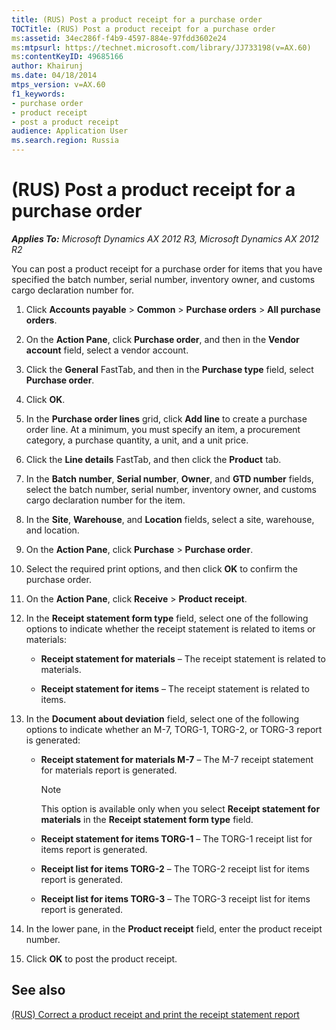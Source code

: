 ```yaml
---
title: (RUS) Post a product receipt for a purchase order
TOCTitle: (RUS) Post a product receipt for a purchase order
ms:assetid: 34ec286f-f4b9-4597-884e-97fdd3602e24
ms:mtpsurl: https://technet.microsoft.com/library/JJ733198(v=AX.60)
ms:contentKeyID: 49685166
author: Khairunj
ms.date: 04/18/2014
mtps_version: v=AX.60
f1_keywords:
- purchase order
- product receipt
- post a product receipt
audience: Application User
ms.search.region: Russia
---
```


# (RUS) Post a product receipt for a purchase order 


_**Applies To:** Microsoft Dynamics AX 2012 R3, Microsoft Dynamics AX 2012 R2_

You can post a product receipt for a purchase order for items that you have specified the batch number, serial number, inventory owner, and customs cargo declaration number for.

1.  Click **Accounts payable** \> **Common** \> **Purchase orders** \> **All purchase orders**.

2.  On the **Action Pane**, click **Purchase order**, and then in the **Vendor account** field, select a vendor account.

3.  Click the **General** FastTab, and then in the **Purchase type** field, select **Purchase order**.

4.  Click **OK**.

5.  In the **Purchase order lines** grid, click **Add line** to create a purchase order line. At a minimum, you must specify an item, a procurement category, a purchase quantity, a unit, and a unit price.

6.  Click the **Line details** FastTab, and then click the **Product** tab.

7.  In the **Batch number**, **Serial number**, **Owner**, and **GTD number** fields, select the batch number, serial number, inventory owner, and customs cargo declaration number for the item.

8.  In the **Site**, **Warehouse**, and **Location** fields, select a site, warehouse, and location.

9.  On the **Action Pane**, click **Purchase** \> **Purchase order**.

10. Select the required print options, and then click **OK** to confirm the purchase order.

11. On the **Action Pane**, click **Receive** \> **Product receipt**.

12. In the **Receipt statement form type** field, select one of the following options to indicate whether the receipt statement is related to items or materials:
    
      - **Receipt statement for materials** – The receipt statement is related to materials.
    
      - **Receipt statement for items** – The receipt statement is related to items.

13. In the **Document about deviation** field, select one of the following options to indicate whether an M-7, TORG-1, TORG-2, or TORG-3 report is generated:
    
      - **Receipt statement for materials M-7** – The M-7 receipt statement for materials report is generated.
        

        > [!NOTE]
        > <P>This option is available only when you select <STRONG>Receipt statement for materials</STRONG> in the <STRONG>Receipt statement form type</STRONG> field.</P>

    
      - **Receipt statement for items TORG-1** – The TORG-1 receipt list for items report is generated.
    
      - **Receipt list for items TORG-2** – The TORG-2 receipt list for items report is generated.
    
      - **Receipt list for items TORG-3** – The TORG-3 receipt list for items report is generated.

14. In the lower pane, in the **Product receipt** field, enter the product receipt number.

15. Click **OK** to post the product receipt.

## See also

[(RUS) Correct a product receipt and print the receipt statement report](rus-correct-a-product-receipt-and-print-the-receipt-statement-report.md)

  


